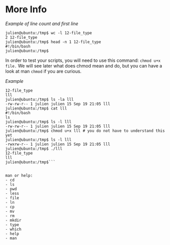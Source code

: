 # More Info

*Example of line count and first line*
```
julien@ubuntu:/tmp$ wc -l 12-file_type
2 12-file_type
julien@ubuntu:/tmp$ head -n 1 12-file_type 
#!/bin/bash
julien@ubuntu:/tmp$
```


In order to test your scripts, you will need to use this command: `chmod u+x file.` We will see later what does chmod mean and do, but you can have a look at man `chmod` if you are curious.

*Example*

```julien@ubuntu:/tmp$ ls
12-file_type
lll
julien@ubuntu:/tmp$ ls -la lll
-rw-rw-r-- 1 julien julien 15 Sep 19 21:05 lll
julien@ubuntu:/tmp$ cat lll
#!/bin/bash
ls
julien@ubuntu:/tmp$ ls -l lll
-rw-rw-r-- 1 julien julien 15 Sep 19 21:05 lll
julien@ubuntu:/tmp$ chmod u+x lll # you do not have to understand this yet
julien@ubuntu:/tmp$ ls -l lll
-rwxrw-r-- 1 julien julien 15 Sep 19 21:05 lll
julien@ubuntu:/tmp$ ./lll
12-file_type
lll
julien@ubuntu:/tmp$```


man or help:
- cd
- ls
- pwd
- less
- file
- ln
- cp
- mv
- rm
- mkdir
- type
- which
- help
- man
